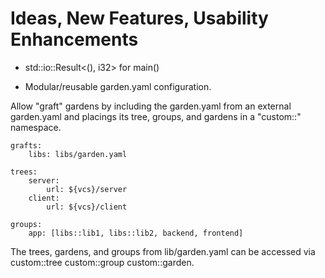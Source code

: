# Ideas, New Features, Usability Enhancements

- std::io::Result<(), i32> for main()

- Modular/reusable garden.yaml configuration.

Allow "graft" gardens by including the garden.yaml from an external garden.yaml
and placings its tree, groups, and gardens in a "custom::" namespace.

    grafts:
        libs: libs/garden.yaml

    trees:
        server:
            url: ${vcs}/server
        client:
            url: ${vcs}/client

    groups:
        app: [libs::lib1, libs::lib2, backend, frontend]


  The trees, gardens, and groups from lib/garden.yaml can be accessed via
  custom::tree custom::group custom::garden.
